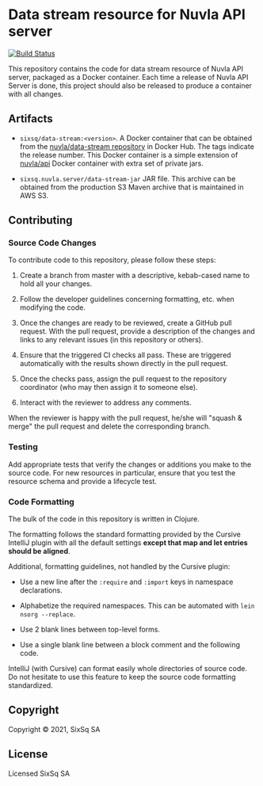 # Data stream resource for Nuvla API server

[![Build Status](https://github.com/nuvla/data-stream-resource/actions/workflows/main.yml/badge.svg?branch=main)](https://github.com/nuvla/data-stream-resource/actions/workflows/main.yml)

This repository contains the code for data stream resource of Nuvla API
server, packaged as a Docker container. Each time a release of 
Nuvla API Server is done, this project should also be released
 to produce a container with all changes.

## Artifacts

 - `sixsq/data-stream:<version>`. A Docker container that can be obtained from
   the [nuvla/data-stream repository](https://hub.docker.com/r/nuvla/data-stream)
   in Docker Hub. The tags indicate the release number. This Docker container 
   is a simple extension of [nuvla/api](https://hub.docker.com/r/nuvla/api) Docker
   container with extra set of private jars.

 - `sixsq.nuvla.server/data-stream-jar` JAR file.  This archive can be
   obtained from the production S3 Maven archive that is maintained in
   AWS S3.

## Contributing

### Source Code Changes

To contribute code to this repository, please follow these steps:

 1. Create a branch from master with a descriptive, kebab-cased name
    to hold all your changes.

 2. Follow the developer guidelines concerning formatting, etc. when
    modifying the code.
   
 3. Once the changes are ready to be reviewed, create a GitHub pull
    request.  With the pull request, provide a description of the
    changes and links to any relevant issues (in this repository or
    others). 
   
 4. Ensure that the triggered CI checks all pass.  These are triggered
    automatically with the results shown directly in the pull request.

 5. Once the checks pass, assign the pull request to the repository
    coordinator (who may then assign it to someone else).

 6. Interact with the reviewer to address any comments.

When the reviewer is happy with the pull request, he/she will "squash
& merge" the pull request and delete the corresponding branch.

### Testing

Add appropriate tests that verify the changes or additions you make to
the source code.  For new resources in particular, ensure that you
test the resource schema and provide a lifecycle test.

### Code Formatting

The bulk of the code in this repository is written in Clojure.

The formatting follows the standard formatting provided by the Cursive
IntelliJ plugin with all the default settings **except that map
and let entries should be aligned**.

Additional, formatting guidelines, not handled by the Cursive plugin:

 - Use a new line after the `:require` and `:import` keys in namespace
   declarations.

 - Alphabetize the required namespaces.  This can be automated with
   `lein nsorg --replace`.

 - Use 2 blank lines between top-level forms.

 - Use a single blank line between a block comment and the following
   code.

IntelliJ (with Cursive) can format easily whole directories of source
code.  Do not hesitate to use this feature to keep the source code
formatting standardized.

## Copyright

Copyright &copy; 2021, SixSq SA

## License

Licensed SixSq SA

